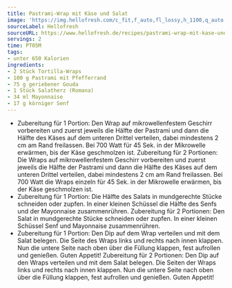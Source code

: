 ```yaml
---
title: Pastrami-Wrap mit Käse und Salat
image: 'https://img.hellofresh.com/c_fit,f_auto,fl_lossy,h_1100,q_auto,w_2600/hellofresh_s3/image/pastrami-wrap-mit-kase-und-salat-bbe0061f.jpg'
sourceLabel: Hellofresh
sourceURL: https://www.hellofresh.de/recipes/pastrami-wrap-mit-kase-und-salat-63357b1873be8c4a620b1e66
servings: 2
time: PT05M
tags:
- unter 650 Kalorien
ingredients:
- 2 Stück Tortilla-Wraps
- 100 g Pastrami mit Pfefferrand
- 75 g geriebener Gouda
- 1 Stück Salatherz (Romana)
- 34 ml Mayonnaise
- 17 g körniger Senf
---
```


- Zubereitung für 1 Portion: Den Wrap auf mikrowellenfestem Geschirr vorbereiten und zuerst jeweils die Hälfte der Pastrami und dann die Hälfte des Käses auf dem unteren Drittel verteilen, dabei mindestens 2 cm am Rand freilassen. Bei 700 Watt für 45 Sek. in der Mikrowelle erwärmen, bis der Käse geschmolzen ist.   Zubereitung für 2 Portionen: Die Wraps auf mikrowellenfestem Geschirr vorbereiten und zuerst jeweils die Hälfte der Pastrami und dann die Hälfte des Käses auf dem unteren Drittel verteilen, dabei mindestens 2 cm am Rand freilassen. Bei 700 Watt die Wraps einzeln für 45 Sek. in der Mikrowelle erwärmen, bis der Käse geschmolzen ist.
- Zubereitung für 1 Portion: Die Hälfte des Salats in mundgerechte Stücke schneiden oder zupfen.  In einer kleinen Schüssel die Hälfte des Senfs und der Mayonnaise zusammenrühren.  Zubereitung für 2 Portionen: Den Salat in mundgerechte Stücke schneiden oder zupfen.  In einer kleinen Schüssel Senf und Mayonnaise zusammenrühren.
- Zubereitung für 1 Portion: Den Dip auf dem Wrap verteilen und mit dem Salat belegen. Die Seite des Wraps links und rechts nach innen klappen. Nun die untere Seite nach oben über die Füllung klappen, fest aufrollen und genießen.  Guten Appetit!  Zubereitung für 2 Portionen: Den Dip auf den Wraps verteilen und mit dem Salat belegen. Die Seiten der Wraps links und rechts nach innen klappen. Nun die untere Seite nach oben über die Füllung klappen, fest aufrollen und genießen.  Guten Appetit!

